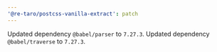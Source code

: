 ```yaml
---
'@re-taro/postcss-vanilla-extract': patch
---
```


Updated dependency `@babel/parser` to `7.27.3`.
Updated dependency `@babel/traverse` to `7.27.3`.
